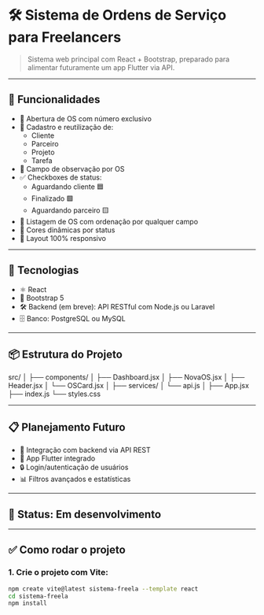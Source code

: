 # 🛠️ Sistema de Ordens de Serviço para Freelancers

> Sistema web principal com React + Bootstrap, preparado para alimentar futuramente um app Flutter via API.

---

## 🚀 Funcionalidades

- 🔐 Abertura de OS com número exclusivo
- 👥 Cadastro e reutilização de:
  - Cliente
  - Parceiro
  - Projeto
  - Tarefa
- 📝 Campo de observação por OS
- ✅ Checkboxes de status:
  - Aguardando cliente 🟦
  - Finalizado 🟩
  - Aguardando parceiro 🟨
- 🧾 Listagem de OS com ordenação por qualquer campo
- 🎨 Cores dinâmicas por status
- 📱 Layout 100% responsivo

---

## 🧱 Tecnologias

- ⚛️ React
- 🎨 Bootstrap 5
- 🛠️ Backend (em breve): API RESTful com Node.js ou Laravel
- 🗄️ Banco: PostgreSQL ou MySQL

---

## 📦 Estrutura do Projeto

src/ │ ├── components/ │ ├── Dashboard.jsx │ ├── NovaOS.jsx │ ├── Header.jsx │ └── OSCard.jsx │ ├── services/ │ └── api.js │ ├── App.jsx ├── index.js └── styles.css

---

## 📋 Planejamento Futuro

- 🔗 Integração com backend via API REST
- 📲 App Flutter integrado
- 🔒 Login/autenticação de usuários
- 📊 Filtros avançados e estatísticas

---

## 🚧 Status: Em desenvolvimento

---

## ✅ Como rodar o projeto

### 1. Crie o projeto com Vite:

```bash
npm create vite@latest sistema-freela --template react
cd sistema-freela
npm install
